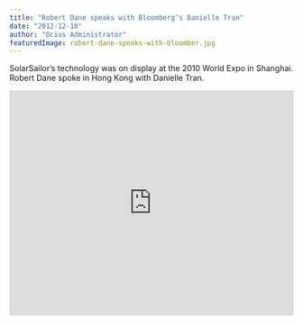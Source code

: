 ```yaml
---
title: "Robert Dane speaks with Bloomberg’s Danielle Tran"
date: "2012-12-10"
author: "Ocius Administrator"
featuredImage: robert-dane-speaks-with-bloomber.jpg
---
```


SolarSailor’s technology was on display at the 2010 World Expo in Shanghai. Robert Dane spoke in Hong Kong with Danielle Tran.

<iframe src="https://www.youtube.com/embed/hDqYsYlhYLw?feature=oembed" allowfullscreen="" width="100%" height="400" frameborder="0"></iframe>
